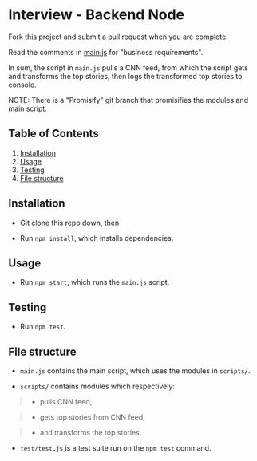 # Interview - Backend Node

Fork this project and submit a pull request when you are complete.

Read the comments in [main.js](./main.js) for "business requirements".

In sum, the script in `main.js` pulls a CNN feed,
from which the script gets and transforms the top stories,
then logs the transformed top stories to console.

NOTE: There is a "Promisify" git branch that promisifies the modules and main script.

## Table of Contents

1. [Installation](#installation)
1. [Usage](#usage)
1. [Testing](#testing)
1. [File structure](#file-structure)

## Installation

- Git clone this repo down, then

- Run `npm install`, which installs dependencies.

## Usage

- Run `npm start`, which runs the `main.js` script.

## Testing

- Run `npm test`.

## File structure

- `main.js` contains the main script, which uses the modules in `scripts/`.

- `scripts/` contains modules which respectively:

> - pulls CNN feed,

> - gets top stories from CNN feed,

> - and transforms the top stories.

- `test/test.js` is a test suite run on the `npm test` command.
